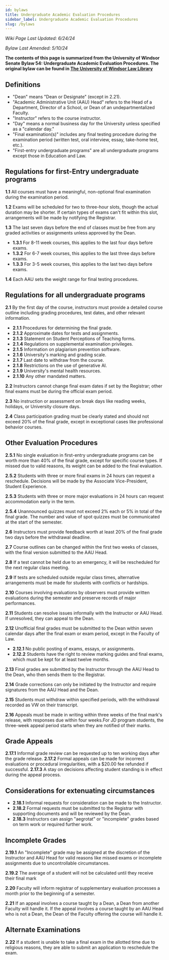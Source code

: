 ```yaml
---
id: bylaws
title: Undergraduate Academic Evaluation Procedures
sidebar_label: Undergraduate Academic Evaluation Procedures
slug: /bylaws
---
```


_Wiki Page Last Updated: 6/24/24_

_Bylaw Last Amended: 5/10/24_

**The contents of this page is summarized from the University of Windsor Senate Bylaw 54: Undergraduate Academic Evaluation Procedures. The original bylaw can be found in [The University of Windsor Law Library](https://lawlibrary.uwindsor.ca/Presto/content/Detail.aspx?ctID=OTdhY2QzODgtNjhlYi00ZWY0LTg2OTUtNmU5NjEzY2JkMWYx&rID=NDAz&qrs=RmFsc2U=&q=KFVuaXZlcnNpdHlfb2ZfV2luZHNvcl9DZW50cmFsX1BvbGljaWVzLkFsbFRleHQ6KGFzc2lnbm1lbnQpKQ==&swi=Z3JhZGU=&sgn=VW5pdmVyc2l0eV9vZl9XaW5kc29yX0NlbnRyYWxfUG9saWNpZXMuQnlsYXdfTnVtYmVyPSg1NCk=&qcf=OTdhY2QzODgtNjhlYi00ZWY0LTg2OTUtNmU5NjEzY2JkMWYx&ph=VHJ1ZQ==&bckToL=VHJ1ZQ==&rrtc=VHJ1ZQ==)**

## Definitions

- "Dean" means "Dean or Designate" (except in 2.21).
- "Academic Administrative Unit (AAU) Head" refers to the Head of a Department, Director of a School, or Dean of an undepartmentalized Faculty.
- "Instructor" refers to the course instructor.
- "Day" means a normal business day for the University unless specified as a "calendar day."
- "Final examination(s)" includes any final testing procedure during the examination period (written test, oral interview, essay, take-home test, etc.).
- "First-entry undergraduate programs" are all undergraduate programs except those in Education and Law.

## Regulations for first-Entry undergraduate programs

**1.1** All courses must have a meaningful, non-optional final examination during the examination period.

**1.2** Exams will be scheduled for two to three-hour slots, though the actual duration may be shorter. If certain types of exams can't fit within this slot, arrangements will be made by notifying the Registrar.

**1.3** The last seven days before the end of classes must be free from any graded activities or assignments unless approved by the Dean.

- **1.3.1** For 8-11 week courses, this applies to the last four days before exams.
- **1.3.2** For 6-7 week courses, this applies to the last three days before exams.
- **1.3.3** For 3-5 week courses, this applies to the last two days before exams.

**1.4** Each AAU sets the weight range for final testing procedures.

## Regulations for all undergraduate programs

**2.1** By the first day of the course, instructors must provide a detailed course outline including grading procedures, test dates, and other relevant information.

- **2.1.1** Procedures for determining the final grade.
- **2.1.2** Approximate dates for tests and assignments.
- **2.1.3** Statement on Student Perceptions of Teaching forms.
- **2.1.4** Regulations on supplemental examination privileges.
- **2.1.5** Information on plagiarism prevention software.
- **2.1.6** University's marking and grading scale.
- **2.1.7** Last date to withdraw from the course.
- **2.1.8** Restrictions on the use of generative AI.
- **2.1.9** University's mental health resources.
- **2.1.10** Any other mandated matters.

**2.2** Instructors cannot change final exam dates if set by the Registrar; other final exams must be during the official exam period.

**2.3** No instruction or assessment on break days like reading weeks, holidays, or University closure days.

**2.4** Class participation grading must be clearly stated and should not exceed 20% of the final grade, except in exceptional cases like professional behavior courses.

## Other Evaluation Procedures

**2.5.1** No single evaluation in first-entry undergraduate programs can be worth more than 40% of the final grade, except for specific course types. If missed due to valid reasons, its weight can be added to the final evaluation.

**2.5.2** Students with three or more final exams in 24 hours can request a reschedule. Decisions will be made by the Associate Vice-President, Student Experience.

**2.5.3** Students with three or more major evaluations in 24 hours can request accommodation early in the term.

**2.5.4** Unannounced quizzes must not exceed 2% each or 5% in total of the final grade. The number and value of spot quizzes must be communicated at the start of the semester.

**2.6** Instructors must provide feedback worth at least 20% of the final grade two days before the withdrawal deadline.

**2.7** Course outlines can be changed within the first two weeks of classes, with the final version submitted to the AAU Head.

**2.8** If a test cannot be held due to an emergency, it will be rescheduled for the next regular class meeting.

**2.9** If tests are scheduled outside regular class times, alternative arrangements must be made for students with conflicts or hardships.

**2.10** Courses involving evaluations by observers must provide written evaluations during the semester and preserve records of major performances.

**2.11** Students can resolve issues informally with the Instructor or AAU Head. If unresolved, they can appeal to the Dean.

**2.12** Unofficial final grades must be submitted to the Dean within seven calendar days after the final exam or exam period, except in the Faculty of Law.

- **2.12.1** No public posting of exams, essays, or assignments.
- **2.12.2** Students have the right to review marking guides and final exams, which must be kept for at least twelve months.

**2.13** Final grades are submitted by the Instructor through the AAU Head to the Dean, who then sends them to the Registrar.

**2.14** Grade corrections can only be initiated by the Instructor and require signatures from the AAU Head and the Dean.

**2.15** Students must withdraw within specified periods, with the withdrawal recorded as VW on their transcript.

**2.16** Appeals must be made in writing within three weeks of the final mark's release, with responses due within four weeks.For JD program students, the three-week appeal period starts when they are notified of their marks.

## Grade Appeals

**2.17.1** Informal grade review can be requested up to ten working days after the grade release.
**2.17.2** Formal appeals can be made for incorrect evaluations or procedural irregularities, with a $20.00 fee refunded if successful.
**2.17.3** A stay on decisions affecting student standing is in effect during the appeal process.

## Considerations for extenuating circumstances

- **2.18.1** Informal requests for consideration can be made to the Instructor.
- **2.18.2** Formal requests must be submitted to the Registrar with supporting documents and will be reviewed by the Dean.
- **2.18.3** Instructors can assign "aegrotat" or "incomplete" grades based on term work or required further work.

## Incomplete Grades

**2.19.1** An "Incomplete" grade may be assigned at the discretion of the Instructor and AAU Head for valid reasons like missed exams or incomplete assignments due to uncontrollable circumstances.

**2.19.2** The average of a student will not be calculated until they receive their final mark

**2.20** Faculty will inform registrar of supplementary evaluation processes a month prior to the beginning of a semester.

**2.21** If an appeal involves a course taught by a Dean, a Dean from another Faculty will handle it. If the appeal involves a course taught by an AAU Head who is not a Dean, the Dean of the Faculty offering the course will handle it.

## Alternate Examinations

**2.22** If a student is unable to take a final exam in the allotted time due to religious reasons, they are able to submit an application to reschedule the exam.
